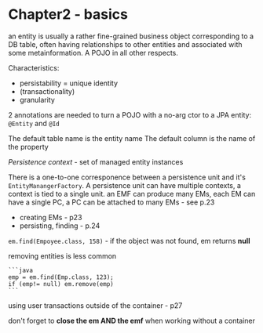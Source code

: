 Chapter2 - basics
===============

an entity is usually a rather fine-grained business object corresponding to a DB table, often having relationships to other entities and associated with some metainformation.  A POJO in all other respects.

Characteristics:
* persistability = unique identity
* (transactionality)
* granularity

2 annotations are needed to turn a POJO with a no-arg ctor to a JPA entity: `@Entity` and `@Id`

The default table name is the entity name
The default column is the name of the property

*Persistence context* - set of managed entity instances

There is a one-to-one corresponence between a persistence unit and it's `EntityManangerFactory`.
A persistence unit can have multiple contexts, a context is tied to a single unit. an EMF can produce many EMs, each EM can have a single PC, a PC can be attached to many EMs - see p.23

* creating EMs - p23
* persisting, finding - p.24

`em.find(Empoyee.class, 158)` - if the object was not found, em returns **null**

removing entities is less common

    ```java
    emp = em.find(Emp.class, 123);
    if (emp!= null) em.remove(emp)
    ```

using user transactions outside of the container - p27

don't forget to **close the em AND the emf** when working without a container

